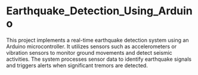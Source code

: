 # Earthquake_Detection_Using_Arduino
This project implements a real-time earthquake detection system using an Arduino microcontroller. It utilizes sensors such as accelerometers or vibration sensors to monitor ground movements and detect seismic activities. The system processes sensor data to identify earthquake signals and triggers alerts when significant tremors are detected.
